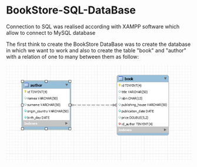 # BookStore-SQL-DataBase
<p>Connection to SQL was realised according with XAMPP software which allow to connect to MySQL database </p>
<p>The first think to create the BookStore DataBase was to create the database in which we want to work and also 
to create the table "book" and "author" with a relation of one to many between them as follow: </p>
<img src="Images/img1.PNG" width=600px>
<p></p>
<p></p>
